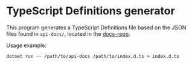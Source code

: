 # TypeScript Definitions generator

This program generates a TypeScript Definitions file based on the JSON files
found in `api-docs/`, located in the [docs-repo](https://github.com/fuse-open/docs).

Usage example:

    dotnet run -- /path/to/api-docs /path/to/index.d.ts > index.d.ts
